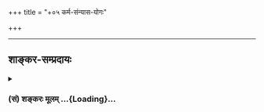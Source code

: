 +++
title = "+०५ कर्म-संन्यास-योगः"

+++


_________________
## शाङ्कर-सम्प्रदायः
<div class="js_include collapsed" newlevelforh1="3" title="(सं) शङ्करः मूलम्" unfilled url="/mahAbhAratam/vyAsaH/shlokashaH/06-bhIShma-parva/03-bhagavad-gItA-parva/saMskRtam/shankaraH/mUlam/05_karma-saMnyAsa-yogaH/_index.md">
<details><summary><h3>(सं) शङ्करः मूलम् ...{Loading}...</h3></summary>

‘कर्मण्यकर्म यः पश्येत्’ (भ. गी. ४ । १८) इत्यारभ्य ‘स युक्तः कृत्स्नकर्मकृत्’ (भ. गी. ४ । १८) ‘ज्ञानाग्निदग्धकर्माणम्’ (भ. गी. ४ । १९) ‘शारीरं केवलं कर्म कुर्वन्’ (भ. गी. ४ । २१) ‘यदृच्छालाभसन्तुष्टः’ (भ. गी. ४ । २२) ‘ब्रह्मार्पणं ब्रह्म हविः’ (भ. गी. ४ । २४) ‘कर्मजान् विद्धि तान् सर्वान्’ (भ. गी. ४ । ३२) ‘सर्वं कर्माखिलं पार्थ’ (भ. गी. ४ । ३३) ‘ज्ञानाग्निः सर्वकर्माणि’ (भ. गी. ४ । ३७) ‘योगसंन्यस्तकर्माणम्’ (भ. गी. ४ । ४१) इत्येतैः वचनैः सर्वकर्मसंन्यासम् अवोचत् भगवान् । ‘छित्त्वैनं संशयं योगमातिष्ठ’ (भ. गी. ४ । ४२) इत्यनेन वचनेन योगं च कर्मानुष्ठानलक्षणम् अनुतिष्ठ इत्युक्तवान् । तयोरुभयोश्च कर्मानुष्ठानकर्मसंन्यासयोः स्थितिगतिवत् परस्परविरोधात् एकेन सह कर्तुमशक्यत्वात् , कालभेदेन च अनुष्ठानविधानाभावात् , अर्थात् एतयोः अन्यतरकर्तव्यताप्राप्तौ सत्यां यत् प्रशस्यतरम् एतयोः कर्मानुष्ठानकर्मसंन्यासयोः तत् कर्तव्यं न इतरत् इत्येवं मन्यमानः प्रशस्यतरबुभुत्सया अर्जुन उवाच — ‘संन्यासं कर्मणां कृष्ण’ (भ. गी. ५ । १) इत्यादिना ॥

ननु च आत्मविदः ज्ञानयोगेन निष्ठां प्रतिपिपादयिषन् पूर्वोदाहृतैः वचनैः भगवान् सर्वकर्मसंन्यासम् अवोचत् , न तु अनात्मज्ञस्य । अतश्च कर्मानुष्ठानकर्मसंन्यासयोः भिन्नपुरुषविषयत्वात् अन्यतरस्य प्रशस्यतरत्वबुभुत्सया अयं प्रश्नः अनुपपन्नः । सत्यमेव त्वदभिप्रायेण प्रश्नो न उपपद्यते ; प्रष्टुः स्वाभिप्रायेण पुनः प्रश्नः युज्यत एवेति वदामः । कथम् ? पूर्वोदाहृतैः वचनैः भगवता कर्मसंन्यासस्य कर्तव्यतया विवक्षितत्वात् , प्राधान्यमन्तरेण च कर्तारं तस्य कर्तव्यत्वासम्भवात् अनात्मविदपि कर्ता पक्षे प्राप्तः अनूद्यत एव ; न पुनः आत्मवित्कर्तृकत्वमेव संन्यासस्य विवक्षितम् , इत्येवं मन्वानस्य अर्जुनस्य कर्मानुष्ठानकर्मसंन्यासयोः अविद्वत्पुरुषकर्तृकत्वमपि अस्तीति पूर्वोक्तेन प्रकारेण तयोः परस्परविरोधात् अन्यतरस्य कर्तव्यत्वे प्राप्ते प्रशस्यतरं च कर्तव्यम् न इतरत् इति प्रशस्यतरविविदिषया प्रश्नः न अनुपपन्नः ॥

प्रतिवचनवाक्यार्थनिरूपणेनापि प्रष्टुः अभिप्रायः एवमेवेति गम्यते । कथम् ? ‘संन्यासकर्मयोगौ निःश्रेयसकरौ तयोस्तु कर्मयोगो विशिष्यते’ (भ. गी. ५ । २) इति प्रतिवचनम् । एतत् निरूप्यम् — किं अनेन आत्मवित्कर्तृकयोः संन्यासकर्मयोगयोः निःश्रेयसकरत्वं प्रयोजनम् उक्त्वा तयोरेव कुतश्चित् विशेषात् कर्मसंन्यासात् कर्मयोगस्य विशिष्टत्वम् उच्यते ? आहोस्वित् अनात्मवित्कर्तृकयोः संन्यासकर्मयोगयोः तदुभयम् उच्यते ? इति । किञ्चातः — यदि आत्मवित्कर्तृकयोः कर्मसंन्यासकर्मयोगयोः निःश्रेयसकरत्वम् , तयोस्तु कर्मसंन्यासात् कर्मयोगस्य विशिष्टत्वम् उच्यते ; यदि वा अनात्मवित्कर्तृकयोः संन्यासकर्मयोगयोः तदुभयम् उच्यते इति । अत्र उच्यते — आत्मवित्कर्तृकयोः संन्यासकर्मयोगयोः असम्भवात् तयोः निःश्रेयसकरत्ववचनं तदीयाच्च कर्मसंन्यासात् कर्मयोगस्य विशिष्टत्वाभिधानम् इत्येतत् उभयम् अनुपपन्नम् । यदि अनात्मविदः कर्मसंन्यासः तत्प्रतिकूलश्च कर्मानुष्ठानलक्षणः कर्मयोगः सम्भवेताम् , तदा तयोः निःश्रेयसकरत्वोक्तिः कर्मयोगस्य च कर्मसंन्यासात् विशिष्टत्वाभिधानम् इत्येतत् उभयम् उपपद्येत । आत्मविदस्तु संन्यासकर्मयोगयोः असम्भवात् तयोः निःश्रेयसकरत्वाभिधानं कर्मसंन्यासाच्च कर्मयोगः विशिष्यते इति च अनुपपन्नम् ॥
अत्र आह — किम् आत्मविदः संन्यासकर्मयोगयोः उभयोरपि असम्भवः ? आहोस्वित् अन्यतरस्य असम्भवः ? यदा च अन्यतरस्य असम्भवः, तदा किं कर्मसंन्यासस्य, उत कर्मयोगस्य ? इति ; असम्भवे कारणं च वक्तव्यम् इति । अत्र उच्यते — आत्मविदः निवृत्तमिथ्याज्ञानत्वात् विपर्ययज्ञानमूलस्य कर्मयोगस्य असम्भवः स्यात् । जन्मादिसर्वविक्रियारहितत्वेन निष्क्रियम् आत्मानम् आत्मत्वेन यो वेत्ति तस्य आत्मविदः सम्यग्दर्शनेन अपास्तमिथ्याज्ञानस्य निष्क्रियात्मस्वरूपावस्थानलक्षणं सर्वकर्मसंन्यासम् उक्त्वा तद्विपरीतस्य मिथ्याज्ञानमूलकर्तृत्वाभिमानपुरःसरस्य सक्रियात्मस्वरूपावस्थानरूपस्य कर्मयोगस्य इह गीताशास्त्रे तत्र तत्र आत्मस्वरूपनिरूपणप्रदेशेषु सम्यग्ज्ञानमिथ्याज्ञानतत्कार्यविरोधात् अभावः प्रतिपाद्यते यस्मात् , तस्मात् आत्मविदः निवृत्तमिथ्याज्ञानस्य विपर्ययज्ञानमूलः कर्मयोगो न सम्भवतीति युक्तम् उक्तं स्यात् ॥

केषु केषु पुनः आत्मस्वरूपनिरूपणप्रदेशेषु आत्मविदः कर्माभावः प्रतिपाद्यते इति अत्र उच्यते — ‘अविनाशि तु तत्’ (भ. गी. २ । १७) इति प्रकृत्य ‘य एनं वेत्ति हन्तारम्’ (भ. गी. २ । १९) ‘वेदाविनाशिनं नित्यम्’ (भ. गी. २ । २१) इत्यादौ तत्र तत्र आत्मविदः कर्माभावः उच्यते ॥
ननु च कर्मयोगोऽपि आत्मस्वरूपनिरूपणप्रदेशेषु तत्र तत्र प्रतिपाद्यते एव ; तद्यथा — ‘तस्माद्युध्यस्व भारत’ (भ. गी. २ । १८) ‘स्वधर्ममपि चावेक्ष्य’ (भ. गी. २ । ३१) ‘कर्मण्येवाधिकारस्ते’ (भ. गी. २ । ४७) इत्यादौ । अतश्च कथम् आत्मविदः कर्मयोगस्य असम्भवः स्यादिति ? अत्र उच्यते — सम्यग्ज्ञानमिथ्याज्ञानतत्कार्यविरोधात् , ‘ज्ञानयोगेन साङ्ख्यानाम्’ (भ. गी. ३ । ३) इत्यनेन साङ्ख्यानाम् आत्मतत्त्वविदाम् अनात्मवित्कर्तृककर्मयोगनिष्ठातः निष्क्रियात्मस्वरूपावस्थानलक्षणायाः ज्ञानयोगनिष्ठायाः पृथक्करणात् , कृतकृत्यत्वेन आत्मविदः प्रयोजनान्तराभावात् , ‘तस्य कार्यं न विद्यते’ (भ. गी. ३ । १७) इति कर्तव्यान्तराभाववचनाच्च, ‘न कर्मणामनारम्भात्’ (भ. गी. ३ । ४) ‘संन्यासस्तु महाबाहो दुःखमाप्तुमयोगतः’ (भ. गी. ५ । ६) इत्यादिना च आत्मज्ञानाङ्गत्वेन कर्मयोगस्य विधानात् , ‘योगारूढस्य तस्यैव शमः कारणमुच्यते’ (भ. गी. ६ । ३) इत्यनेन च उत्पन्नसम्यग्दर्शनस्य कर्मयोगाभाववचनात् , ‘शारीरं केवलं कर्म कुर्वन्नाप्नोति किल्बिषम्’ (भ. गी. ४ । २१) इति च शरीरस्थितिकारणातिरिक्तस्य कर्मणो निवारणात् , ‘नैव किञ्चित्करोमीति युक्तो मन्येत तत्त्ववित्’ (भ. गी. ५ । ८) इत्यनेन च शरीरस्थितिमात्रप्रयुक्तेष्वपि दर्शनश्रवणादिकर्मसु आत्मयाथात्म्यविदः ‘करोमि’ इति प्रत्ययस्य समाहितचेतस्तया सदा अकर्तव्यत्वोपदेशात् आत्मतत्त्वविदः सम्यग्दर्शनविरुद्धो मिथ्याज्ञानहेतुकः कर्मयोगः स्वप्नेऽपि न सम्भावयितुं शक्यते यस्मात् , तस्मात् अनात्मवित्कर्तृकयोरेव संन्यासकर्मयोगयोः निःश्रेयसकरत्ववचनम् , तदीयाच्च कर्मसंन्यासात् पूर्वोक्तात्मवित्कर्तृकसर्वकर्मसंन्यासविलक्षणात् सत्येव कर्तृत्वविज्ञाने कर्मैकदेशविषयात् यमनियमादिसहितत्वेन च दुरनुष्ठेयात् सुकरत्वेन च कर्मयोगस्य विशिष्टत्वाभिधानम् इत्येवं प्रतिवचनवाक्यार्थनिरूपणेनापि पूर्वोक्तः प्रष्टुरभिप्रायः निश्चीयते इति स्थितम् ॥

‘ज्यायसी चेत्कर्मणस्ते’ (भ. गी. ३ । १) इत्यत्र ज्ञानकर्मणोः सह असम्भवे ‘यच्छ्रेय एतयोः तद्ब्रूहि’ (भ. गी. ३ । २) इत्येवं पृष्टोऽर्जुनेन भगवान् साङ्‍ख्यानां संन्यासिनां ज्ञानयोगेन निष्ठा पुनः कर्मयोगेन योगिनां निष्ठा प्रोक्तेति निर्णयं चकार । ‘न च संन्यसनादेव केवलात् सिद्धिं समधिगच्छति’ (भ. गी. ३ । ४) इति वचनात् ज्ञानसहितस्य सिद्धिसाधनत्वम् इष्टम्’ कर्मयोगस्य च, विधानात् । ज्ञानरहितस्य संन्यासः श्रेयान् , किं वा कर्मयोगः श्रेयान् ? ’ इति एतयोः विशेषबुभुत्सया —
</details>
</div>
